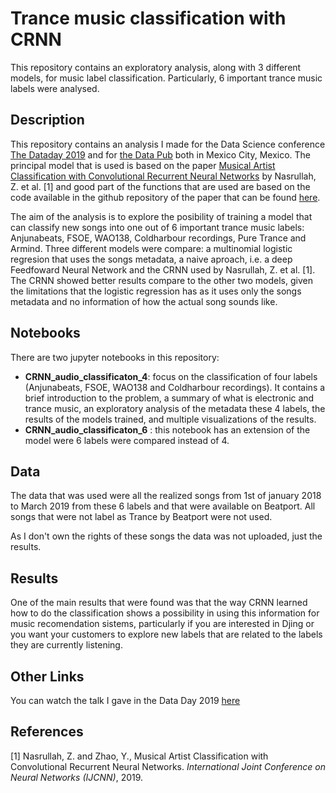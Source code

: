 # Trance music classification with CRNN
This repository contains an exploratory analysis, along with 3 different models, for music label classification. Particularly, 6 important trance music labels were analysed.

## Description

This repository contains an analysis I made for the Data Science conference [The Dataday 2019](https://sg.com.mx/dataday/) and for [the Data Pub](https://www.meetup.com/es/thedatapub/) both in Mexico City, Mexico. The principal model that is used is based on the paper [Musical Artist Classification with Convolutional Recurrent Neural Networks](https://www.researchgate.net/publication/330409573_Music_Artist_Classification_with_Convolutional_Recurrent_Neural_Networks) by Nasrullah, Z. et al. [1] and good part of the functions that are used are based on the code available in the github repository of the paper that can be found [here](https://github.com/ZainNasrullah/music-artist-classification-crnn).

The aim of the analysis is to explore the posibility of training a model that can classify new songs into one out of 6 important trance music labels: Anjunabeats, FSOE, WAO138, Coldharbour recordings, Pure Trance and Armind. Three different models were compare: a multinomial logistic regresion that uses the songs metadata, a naive aproach, i.e. a deep Feedfoward Neural Network and the CRNN used by Nasrullah, Z. et al. [1]. The CRNN showed better results compare to the other two models, given the limitations that the logistic regression has as it uses only the songs metadata and no information of how the actual song sounds like.

## Notebooks

There are two jupyter notebooks in this repository: 

* **CRNN_audio_classificaton_4**: focus on the classification of four labels (Anjunabeats, FSOE, WAO138 and Coldharbour recordings). It contains a brief introduction to the problem, a summary of what is electronic and trance music, an exploratory analysis of the metadata these 4 labels, the results of the models trained, and multiple visualizations of the results.
* **CRNN_audio_classificaton_6** : this notebook has an extension of the model were 6 labels were compared instead of 4.

## Data

The data that was used were all the realized songs from 1st of january 2018 to March 2019 from these 6 labels and that were available on Beatport. All songs that were not label as Trance by Beatport were not used.

As I don't own the rights of these songs the data was not uploaded, just the results.

## Results

One of the main results that were found was that the way CRNN learned how to do the classification shows a possibility in using this information for music recomendation sistems, particularly if you are interested in Djing or you want your customers to explore new labels that are related to the labels they are currently listening.

## Other Links

You can watch the talk I gave in the Data Day 2019 [here](https://www.youtube.com/watch?v=hWZheSer1PM&list=PLnLzwYW6HOC4G5QJ8pWY4WD6dFlGJR8lv&index=13)

## References

[1] Nasrullah, Z. and Zhao, Y., Musical Artist Classification with Convolutional Recurrent Neural Networks. *International Joint Conference on Neural Networks (IJCNN)*, 2019.